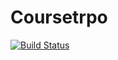 # Coursetrpo
[![Build Status](https://travis-ci.org/JohnSmith-tech/Coursetrpo.svg?branch=master)](https://travis-ci.org/JohnSmith-tech/Coursetrpo)
